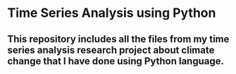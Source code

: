 # Time Series Analysis using Python
## This repository includes all the files from my time series analysis research project about climate change that I have done using Python language.
